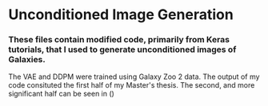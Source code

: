# Unconditioned Image Generation


### These files contain modified code, primarily from Keras tutorials, that I used to generate unconditioned images of Galaxies. 


The VAE and DDPM were trained using Galaxy Zoo 2 data. The output of my code consituted the first half of my Master's thesis. The second, and more significant half can be seen in ()
